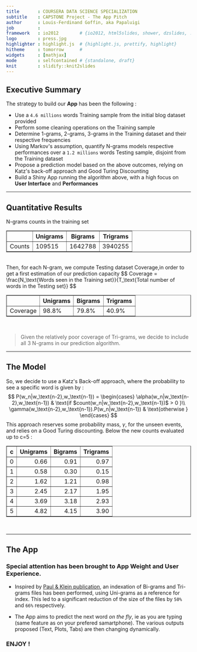 ```yaml
---
title       : COURSERA DATA SCIENCE SPECIALIZATION
subtitle    : CAPSTONE Project - The App Pitch
author      : Louis-Ferdinand Goffin, aka Papaluigi
job         : 
framework   : io2012        # {io2012, html5slides, shower, dzslides, ...}
logo        : press.jpg
highlighter : highlight.js  # {highlight.js, prettify, highlight}
hitheme     : tomorrow      # 
widgets     : [mathjax]
mode        : selfcontained # {standalone, draft}
knit        : slidify::knit2slides
---
```







## Executive Summary
The strategy to build our **App** has been the following :
* Use a `4.6 millions` words Training sample from the initial blog dataset provided
* Perform some cleaning operations on the Training sample
* Determine 1-grams, 2-grams, 3-grams in the Training dataset and their respective frequencies
* Using Markov's assumption, quantify N-grams models respective performances over a `1.2 millions` words Testing sample, disjoint from the Training dataset 
* Propose a prediction model based on the above outcomes, relying on Katz's back-off approach and Good Turing Discounting 
* Build a Shiny App running the algorithm above, with a high focus on **User Interface** and **Performances**

---

## Quantitative Results
N-grams counts in the training set
<!-- html table generated in R 3.2.2 by xtable 1.7-4 package -->
<!-- Wed May 25 10:16:25 2016 -->
<table border=1>
<tr> <th>  </th> <th> Unigrams </th> <th> Bigrams </th> <th> Trigrams </th>  </tr>
  <tr> <td align="right"> Counts </td> <td> 109515 </td> <td> 1642788 </td> <td> 3940255 </td> </tr>
   </table>
<BR>
Then,  for each N-gram, we compute Testing dataset Coverage,in order to get a first estimation of our prediction capacity 
$$ Coverage = \frac{N_\text{Words seen in the Training set}}{T_\text{Total number of words in the Testing set}} $$
<!-- html table generated in R 3.2.2 by xtable 1.7-4 package -->
<!-- Wed May 25 17:23:53 2016 -->
<table border=1>
<tr> <th>  </th> <th> Unigrams </th> <th> Bigrams </th> <th> Trigrams </th>  </tr>
  <tr> <td align="right"> Coverage </td> <td> 98.8% </td> <td> 79.8% </td> <td> 40.9% </td> </tr>
   </table>
<BR>

> Given the relatively poor coverage of Tri-grams, we decide to include all 3 N-grams in our prediction algorithm.

---

## The Model
So, we decide to use a Katz's Back-off approach, where the probability to see a specific word is given by :
$$   P(w_n|w_\text{n-2},w_\text{n-1}) =
\begin{cases}
\alpha(w_n|w_\text{n-2},w_\text{n-1}) & \text{if $count(w_n|w_\text{n-2},w_\text{n-1})$ > 0 }\\
\gamma(w_\text{n-2},w_\text{n-1}).P(w_n|w_\text{n-1}) & \text{otherwise }
\end{cases}
$$
This approach reserves some probability mass, $\gamma$, for the unseen events, and relies on a Good Turing discounting. Below the new counts evaluated up to c=5 :


<!-- html table generated in R 3.2.2 by xtable 1.7-4 package -->
<!-- Wed May 25 18:33:31 2016 -->
<table border=1>
<tr> <th> c </th> <th> Unigrams </th> <th> Bigrams </th> <th> Trigrams </th>  </tr>
  <tr> <td align="right">   0 </td> <td align="right"> 0.66 </td> <td align="right"> 0.91 </td> <td align="right"> 0.97 </td> </tr>
  <tr> <td align="right">   1 </td> <td align="right"> 0.58 </td> <td align="right"> 0.30 </td> <td align="right"> 0.15 </td> </tr>
  <tr> <td align="right">   2 </td> <td align="right"> 1.62 </td> <td align="right"> 1.21 </td> <td align="right"> 0.98 </td> </tr>
  <tr> <td align="right">   3 </td> <td align="right"> 2.45 </td> <td align="right"> 2.17 </td> <td align="right"> 1.95 </td> </tr>
  <tr> <td align="right">   4 </td> <td align="right"> 3.69 </td> <td align="right"> 3.18 </td> <td align="right"> 2.93 </td> </tr>
  <tr> <td align="right">   5 </td> <td align="right"> 4.82 </td> <td align="right"> 4.15 </td> <td align="right"> 3.90 </td> </tr>
   </table>
<BR>

---

## The App
### Special attention has been brought to App **Weight** and **User Experience**.

- Inspired by [Paul & Klein publication](http://nlp.cs.berkeley.edu/pubs/Pauls-Klein_2011_LM_paper.pdf), an indexation of Bi-grams and Tri-grams files has been performed, using Uni-grams as a reference for index. This led to a significant reduction of the size of the files by `50%` and `66%` respectively.

- The App aims to predict the next word *on the fly*, ie as you are typing (same feature as on your prefered samartphone). The various outputs proposed (Text, Plots, Tabs) are then changing dynamically.

### ENJOY !
